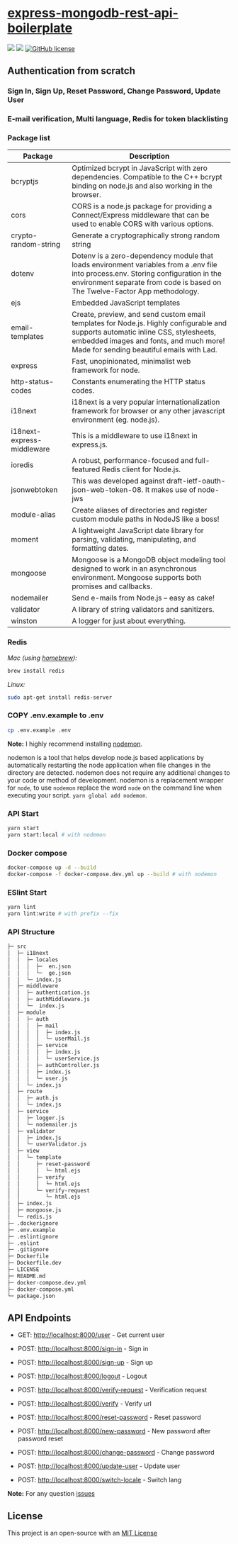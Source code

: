 # [express-mongodb-rest-api-boilerplate](https://github.com/watscho/express-mongodb-rest-api-boilerplate)

[![](https://img.shields.io/badge/author-@watscho-blue.svg)](https://www.linkedin.com/in/watscho) 
[![](https://api.codacy.com/project/badge/Grade/f4ea86b0cf474e928d34f3723aed349e)](https://www.codacy.com/manual/watscho/express-mongodb-rest-api-boilerplate?utm_source=github.com&amp;utm_medium=referral&amp;utm_content=watscho/express-mongodb-rest-api-boilerplate&amp;utm_campaign=Badge_Grade)
[![GitHub license](https://img.shields.io/github/license/watscho/express-mongodb-rest-api-boilerplate)](https://github.com/watscho/express-mongodb-rest-api-boilerplate/blob/master/LICENSE)

## Authentication from scratch

### Sign In, Sign Up, Reset Password, Change Password, Update User

### E-mail verification, Multi language, Redis for token blacklisting

### Package list

| Package                    | Description                                                                                                                                                                                                             |
| -------------------------- | ----------------------------------------------------------------------------------------------------------------------------------------------------------------------------------------------------------------------- |
| bcryptjs                   | Optimized bcrypt in JavaScript with zero dependencies. Compatible to the C++ bcrypt binding on node.js and also working in the browser.                                                                                 |
| cors                       | CORS is a node.js package for providing a Connect/Express middleware that can be used to enable CORS with various options.                                                                                              |
| crypto-random-string       | Generate a cryptographically strong random string                                                                                                                                                                       |
| dotenv                     | Dotenv is a zero-dependency module that loads environment variables from a .env file into process.env. Storing configuration in the environment separate from code is based on The Twelve-Factor App methodology.       |
| ejs                        | Embedded JavaScript templates                                                                                                                                                                                           |
| email-templates            | Create, preview, and send custom email templates for Node.js. Highly configurable and supports automatic inline CSS, stylesheets, embedded images and fonts, and much more! Made for sending beautiful emails with Lad. |
| express                    | Fast, unopinionated, minimalist web framework for node.                                                                                                                                                                 |
| http-status-codes          | Constants enumerating the HTTP status codes.                                                                                                                                                                            |
| i18next                    | i18next is a very popular internationalization framework for browser or any other javascript environment (eg. node.js).                                                                                                 |
| i18next-express-middleware | This is a middleware to use i18next in express.js.                                                                                                                                                                      |
| ioredis                    | A robust, performance-focused and full-featured Redis client for Node.js.                                                                                                                                               |
| jsonwebtoken               | This was developed against draft-ietf-oauth-json-web-token-08. It makes use of node-jws                                                                                                                                 |
| module-alias               | Create aliases of directories and register custom module paths in NodeJS like a boss!                                                                                                                                   |
| moment                     | A lightweight JavaScript date library for parsing, validating, manipulating, and formatting dates.                                                                                                                      |
| mongoose                   | Mongoose is a MongoDB object modeling tool designed to work in an asynchronous environment. Mongoose supports both promises and callbacks.                                                                              |
| nodemailer                 | Send e-mails from Node.js – easy as cake!                                                                                                                                                                               |
| validator                  | A library of string validators and sanitizers.                                                                                                                                                                          |
| winston                    | A logger for just about everything.                                                                                                                                                                                     |

### Redis

_Mac (using [homebrew](http://brew.sh/)):_

```bash
brew install redis
```

_Linux:_

```bash
sudo apt-get install redis-server
```

### COPY .env.example to .env

```bash
cp .env.example .env
```

**Note:** I highly recommend installing [nodemon](https://github.com/remy/nodemon).

nodemon is a tool that helps develop node.js based applications by automatically restarting the node application when file changes in the directory are detected.
nodemon does not require any additional changes to your code or method of development. nodemon is a replacement wrapper for `node`, to use `nodemon` replace the word `node` on the command line when executing your script.
`yarn global add nodemon`.

### API Start

```bash
yarn start
yarn start:local # with nodemon
```

### Docker compose

```bash
docker-compose up -d --build
docker-compose -f docker-compose.dev.yml up --build # with nodemon
```

### ESlint Start

```bash
yarn lint
yarn lint:write # with prefix --fix
```

### API Structure

```bash
├─ src
│  ├─ i18next
│  │  ├─ locales
│  │  │  ├─  en.json
│  │  │  └─  ge.json
│  │  └─ index.js
│  ├─ middleware
│  │  ├─ authentication.js
│  │  ├─ authMiddleware.js
│  │  └─  index.js
│  ├─ module
│  │  ├─ auth
│  │  │  ├─ mail
│  │  │  │  ├─ index.js
│  │  │  │  └─ userMail.js
│  │  │  ├─ service
│  │  │  │  ├─ index.js
│  │  │  │  └─ userService.js
│  │  │  ├─ authController.js
│  │  │  ├─ index.js
│  │  │  └─ user.js
│  │  └─ index.js
│  ├─ route
│  │  ├─ auth.js
│  │  └─ index.js
│  ├─ service
│  │  ├─ logger.js
│  │  └─ nodemailer.js
│  ├─ validator
│  │  ├─ index.js
│  │  └─ userValidator.js
│  ├─ view
│  │  └─ template
│  │     ├─ reset-password
│  │     │  └─ html.ejs
│  │     ├─ verify
│  │     │  └─ html.ejs
│  │     └─ verify-request
│  │        └─ html.ejs
│  ├─ index.js
│  ├─ mongoose.js
│  └─ redis.js
├─ .dockerignore
├─ .env.example
├─ .eslintignore
├─ .eslint
├─ .gitignore
├─ Dockerfile
├─ Dockerfile.dev
├─ LICENSE
├─ README.md
├─ docker-compose.dev.yml
├─ docker-compose.yml
└─ package.json
```

## API Endpoints

*   GET: <http://localhost:8000/user> - Get current user

*   POST: <http://localhost:8000/sign-in> - Sign in

*   POST: <http://localhost:8000/sign-up> - Sign up

*   POST: <http://localhost:8000/logout> - Logout

*   POST: <http://localhost:8000/verify-request> - Verification request

*   POST: <http://localhost:8000/verify> - Verify url

*   POST: <http://localhost:8000/reset-password> - Reset password

*   POST: <http://localhost:8000/new-password> - New password after password reset

*   POST: <http://localhost:8000/change-password> - Change password

*   POST: <http://localhost:8000/update-user> - Update user

*   POST: <http://localhost:8000/switch-locale> - Switch lang

**Note:** For any question [issues](https://github.com/watscho/express-mongodb-rest-api-boilerplate/issues)

## License

This project is an open-source with an [MIT License](https://github.com/watscho/express-mongodb-rest-api-boilerplate/blob/master/LICENSE)
